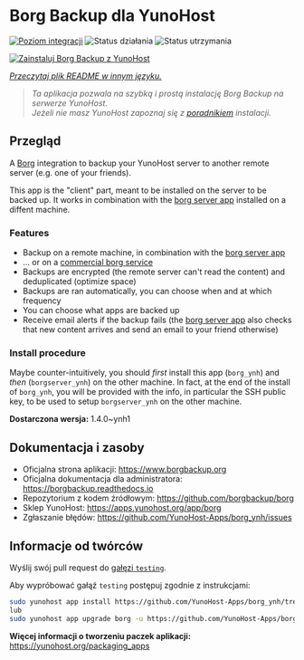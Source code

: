 <!--
To README zostało automatycznie wygenerowane przez <https://github.com/YunoHost/apps/tree/master/tools/readme_generator>
Nie powinno być ono edytowane ręcznie.
-->

# Borg Backup dla YunoHost

[![Poziom integracji](https://apps.yunohost.org/badge/integration/borg)](https://ci-apps.yunohost.org/ci/apps/borg/)
![Status działania](https://apps.yunohost.org/badge/state/borg)
![Status utrzymania](https://apps.yunohost.org/badge/maintained/borg)

[![Zainstaluj Borg Backup z YunoHost](https://install-app.yunohost.org/install-with-yunohost.svg)](https://install-app.yunohost.org/?app=borg)

*[Przeczytaj plik README w innym języku.](./ALL_README.md)*

> *Ta aplikacja pozwala na szybką i prostą instalację Borg Backup na serwerze YunoHost.*  
> *Jeżeli nie masz YunoHost zapoznaj się z [poradnikiem](https://yunohost.org/install) instalacji.*

## Przegląd

A [Borg](https://borgbackup.readthedocs.io/en/stable/index.html#what-is-borgbackup) integration to backup your YunoHost server to another remote server (e.g. one of your friends).

This app is the "client" part, meant to be installed on the server to be backed up. It works in combination with the [borg server app](https://apps.yunohost.org/app/borgserver) installed on a diffent machine.

### Features

- Backup on a remote machine, in combination with the [borg server app](https://apps.yunohost.org/app/borgserver)
- ... or on a [commercial borg service](https://www.borgbackup.org/support/commercial.html)
- Backups are encrypted (the remote server can't read the content) and deduplicated (optimize space)
- Backups are ran automatically, you can choose when and at which frequency
- You can choose what apps are backed up
- Receive email alerts if the backup fails (the [borg server app](https://apps.yunohost.org/app/borgserver) also checks that new content arrives and send an email to your friend otherwise)

### Install procedure

Maybe counter-intuitively, you should *first* install this app (`borg_ynh`) and *then* (`borgserver_ynh`) on the other machine. In fact, at the end of the install of `borg_ynh`, you will be provided with the info, in particular the SSH public key, to be used to setup `borgserver_ynh` on the other machine.


**Dostarczona wersja:** 1.4.0~ynh1
## Dokumentacja i zasoby

- Oficjalna strona aplikacji: <https://www.borgbackup.org>
- Oficjalna dokumentacja dla administratora: <https://borgbackup.readthedocs.io>
- Repozytorium z kodem źródłowym: <https://github.com/borgbackup/borg>
- Sklep YunoHost: <https://apps.yunohost.org/app/borg>
- Zgłaszanie błędów: <https://github.com/YunoHost-Apps/borg_ynh/issues>

## Informacje od twórców

Wyślij swój pull request do [gałęzi `testing`](https://github.com/YunoHost-Apps/borg_ynh/tree/testing).

Aby wypróbować gałąź `testing` postępuj zgodnie z instrukcjami:

```bash
sudo yunohost app install https://github.com/YunoHost-Apps/borg_ynh/tree/testing --debug
lub
sudo yunohost app upgrade borg -u https://github.com/YunoHost-Apps/borg_ynh/tree/testing --debug
```

**Więcej informacji o tworzeniu paczek aplikacji:** <https://yunohost.org/packaging_apps>
